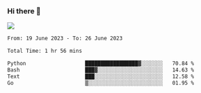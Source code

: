 ### Hi there 👋️

![](https://komarev.com/ghpvc/?username=Loner1024)

<!--START_SECTION:waka-->

```txt
From: 19 June 2023 - To: 26 June 2023

Total Time: 1 hr 56 mins

Python                   █████████████████▓░░░░░░░   70.84 %
Bash                     ███▓░░░░░░░░░░░░░░░░░░░░░   14.63 %
Text                     ███░░░░░░░░░░░░░░░░░░░░░░   12.58 %
Go                       ▒░░░░░░░░░░░░░░░░░░░░░░░░   01.95 %
```

<!--END_SECTION:waka-->



